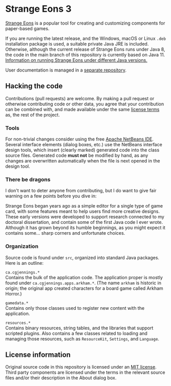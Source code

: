 # Strange Eons 3

[Strange Eons](https://strangeeons.cgjennings.ca) is a popular tool for creating and customizing components for paper-based games.

If you are running the latest release, and the Windows, macOS or Linux `.deb` installation package is used, a suitable private Java JRE is included.
Otherwise, although the current release of Strange Eons runs under Java 8, the code in the main branch of this repository is currently based on Java 11.
[Information on running Strange Eons under different Java versions.](http://se3docs.cgjennings.ca/um-install-other.html)

User documentation is managed in a [separate repository](https://github.com/CGJennings/se3docs).

## Hacking the code

Contributions (pull requests) are welcome. By making a pull request or otherwise contributing code or other data, you agree that your contribution can be combined with, and made available under the same [license terms](LICENSE.txt) as, the rest of the project.

### Tools

For non-trivial changes consider using the free [Apache NetBeans IDE](https://netbeans.apache.org/). Several interface elements (dialog boxes, etc.) use the NetBeans interface design tools, which insert (clearly marked) generated code into the class source files. Generated code **must not** be modified by hand, as any changes are overwritten automatically when the file is next opened in the design tool.

### There be dragons

I don't want to deter anyone from contributing, but I do want to give fair warning on a few points before you dive in:

Strange Eons began years ago as a simple editor for a single type of game card, with some features meant to help users find more creative designs. These early versions were developed to support research connected to my doctoral dissertation, and contain some of the first Java code I ever wrote. Although it has grown beyond its humble beginnings, as you might expect it contains some... sharp corners and unfortunate choices.

### Organization

Source code is found under `src`, organized into standard Java packages. Here is an outline:

`ca.cgjennings.*`  
Contains the bulk of the application code. The application proper is mostly found under `ca.cgjennings.apps.arkham.*`. (The name `arkham` is historic in origin; the original app created characters for a board game called Arkham Horror.)

`gamedata.*`  
Contains only those classes used to register new content with the application.

`resources.*`  
Contains binary resources, string tables, and the libraries that support scripted plugins. Also contains a few classes related to loading and managing those resources, such as `ResourceKit`, `Settings`, and `Language`.

## License information

Original source code in this repository is licensed under an [MIT license](LICENSE.txt). Third party components are licensed under the terms in the relevant source files and/or their description in the About dialog box.
